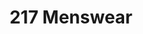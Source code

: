 ---
title: '217 Menswear'
desc: '
<p class="font--regular">Unique menswear shop offering great quality product paired with personal service and good advice 👍</p>'
tags:
  - Location::Fleet, Hampshire
  - Category::Clothing & Fashion
  - Category::Shopping
  - Category::Christmas
header:
  src: header.jpg
  alt: 217 Menswear Header
logo: 
  src: logo.jpg
  alt: 217 Menswear Logo
covidInfomation: '
<p class="font--regular">Unfortunately we have had to close our high street store for the time being but don’t worry as you can still order online and we will deliver to you, we also have a click and collect service. You can also get in touch via email or social media to receive extra personal service
</p>'
covidStatus:
  icon: warning
  text: 'We are Open! But have a few small changes.'
openingHours:
  monday: '1000 - 1700'
  tuesday: '1000 - 1700'
  wednesday: '1000 - 1700'
  thursday: '1000 - 1700'
  friday: '1000 - 1700'
  saturday: '1000 - 1730'
  sunday: '1100 - 1500'
contactDetails:
  email: '217menswear@gmail.com'
  phone: '01282819263'
  website: 'https://www.shop217.co.uk/'
socialLinks:
  facebook: 'https://www.facebook.com/217-Menswear-Fleet-601729929903952/'
  messenger: 'https://m.me/601729929903952'
ctaLink: 'https://www.shop217.co.uk/'
metaDesc: 'Unique menswear shop offering great quality product paired with personal service and good advice.'
---
